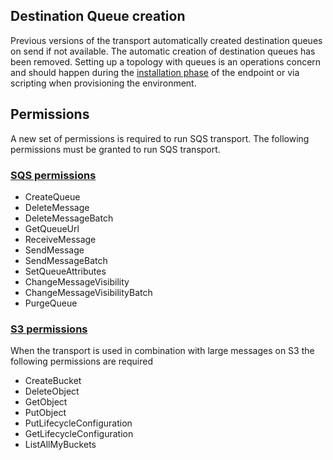 ## Destination Queue creation

Previous versions of the transport automatically created destination queues on send if not available. The automatic creation of destination queues has been removed. Setting up a topology with queues is an operations concern and should happen during the [installation phase](/nservicebus/operations/installers.md) of the endpoint or via scripting when provisioning the environment.


## Permissions

A new set of permissions is required to run SQS transport. The following permissions must be granted to run SQS transport.


### [SQS permissions](http://docs.aws.amazon.com/AWSSimpleQueueService/latest/SQSDeveloperGuide/sqs-api-permissions-reference.html)

 * CreateQueue
 * DeleteMessage
 * DeleteMessageBatch
 * GetQueueUrl
 * ReceiveMessage
 * SendMessage
 * SendMessageBatch
 * SetQueueAttributes
 * ChangeMessageVisibility
 * ChangeMessageVisibilityBatch
 * PurgeQueue


### [S3 permissions](http://docs.aws.amazon.com/AmazonS3/latest/dev/using-with-s3-actions.html)

When the transport is used in combination with large messages on S3 the following permissions are required

 * CreateBucket
 * DeleteObject
 * GetObject
 * PutObject
 * PutLifecycleConfiguration
 * GetLifecycleConfiguration
 * ListAllMyBuckets